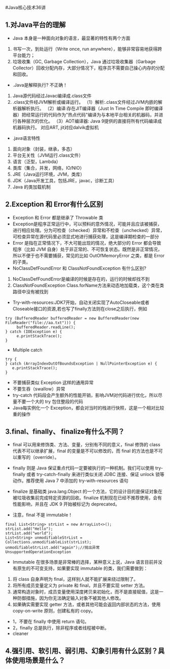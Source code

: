 #Java核心技术36讲

## 1.对Java平台的理解
- Java 本身是一种面向对象的语言，最显著的特性有两个方面
1. 书写一次，到处运行（Write once, run anywhere），能够非常容易地获得跨平台能力；
2. 垃圾收集（GC, Garbage Collection），Java 通过垃圾收集器（Garbage Collector）回收分配内存，大部分情况下，程序员不需要自己操心内存的分配和回收。

- .Java是解释执行?
不正确！
1. Java源代码经过Javac编译成.class文件
2. .class文件经JVM解析或编译运行。
（1）解析:.class文件经过JVM内嵌的解析器解析执行。
（2）编译:存在JIT编译器（Just In Time Compile 即时编译器）把经常运行的代码作为"热点代码"编译为与本地平台相关的机器码，并进行各种层次的优化。
（3）AOT编译器: Java 9提供的直接将所有代码编译成机器码执行。  对应ART, jit对应dalvik虚拟机

- .java语言特性
1. 面向对象（封装，继承，多态）
2. 平台无关性（JVM运行.class文件）
3. 语言（泛型，Lambda）
4. 类库（集合，并发，网络，IO/NIO）
5. JRE（Java运行环境，JVM，类库）
6. JDK（Java开发工具，包括JRE，javac，诊断工具）
7. Java 的类加载机制

## 2.Exception 和 Error有什么区别
- Exception 和 Error 都是继承了 Throwable 类
- Exception是程序正常运行中，可以预料的意外情况，可能并且应该被捕获，进行相应处理。分为可检查（checked）异常和不检查（unchecked）异常，可检查异常在源代码里必须显式地进行捕获处理，这是编译期检查的一部分
- Error 是指在正常情况下，不大可能出现的情况，绝大部分的 Error 都会导致程序（比如 JVM 自身）处于非正常的、不可恢复状态。既然是非正常情况，所以不便于也不需要捕获，常见的比如 OutOfMemoryError 之类，都是 Error 的子类。
- NoClassDefFoundError 和 ClassNotFoundException 有什么区别?
1. NoClassDefFoundError是编译的时候是存在的，运行的时候却找不到
2. ClassNotFoundException Class.forName方法来动态地加载类，这个类在类路径中没有被找到
- Try-with-resources:JDK7开始，自动关闭实现了AutoCloseable或者Closeable接口的资源,若也写了finally方法则在close之后执行，例如
```
try (BufferedReader bufferedReader = new BufferedReader(new FileReader("file://aa.txt"))) {
     bufferedReader.readLine();
} catch (IOException e) {
     e.printStackTrace();
}
```
- Multiple catch 
```
try {
} catch (ArrayIndexOutOfBoundsException | NullPointerException e) {
   e.printStackTrace();
}
```
- 不要捕获类似 Exception 这样的通用异常
- 不要生吞（swallow）异常
- try-catch 代码段会产生额外的性能开销，影响JVM对代码进行优化，所以尽量不要一个大的 try 包住整段的代码
- Java每实例化一个 Exception，都会对当时的栈进行快照，这是一个相对比较重的操作

## 3.final、finally、 finalize有什么不同？
- final 可以用来修饰类、方法、变量，分别有不同的意义，final 修饰的 class 代表不可以继承扩展，final 的变量是不可以修改的，而 final 的方法也是不可以重写的（override）。
- finally 则是 Java 保证重点代码一定要被执行的一种机制。我们可以使用 try-finally 或者 try-catch-finally 来进行类似关闭 JDBC 连接、保证 unlock 锁等动作。推荐使用 Java 7 中添加的 try-with-resources 语句
- finalize 是基础类 java.lang.Object 的一个方法，它的设计目的是保证对象在被垃圾收集前完成特定资源的回收。finalize 机制现在已经不推荐使用，会有性能影响，并且在 JDK 9 开始被标记为 deprecated。

- 注意，final 不是 immutable！
```
final List<String> strList = new ArrayList<>();
strList.add("Hello");
strList.add("world");
List<String> unmodifiableStrList = Collections.unmodifiableList(strList);
unmodifiableStrList.add("again");//抛出异常UnsupportedOperationException
```
- Immutable 在很多场景是非常棒的选择，某种意义上说，Java 语言目前并没有原生的不可变支持，如果要实现 immutable 的类，我们需要做到：
1. 将 class 自身声明为 final，这样别人就不能扩展来绕过限制了。
2. 将所有成员变量定义为 private 和 final，并且不要实现 setter 方法。
3. 通常构造对象时，成员变量使用深度拷贝来初始化，而不是直接赋值，这是一种防御措施，因为你无法确定输入对象不被其他人修改。
4. 如果确实需要实现 getter 方法，或者其他可能会返回内部状态的方法，使用 copy-on-write 原则，创建私有的 copy。

- 1，不要在 finally 中使用 return 语句。
- 2，finally 总是执行，除非程序或者线程被中断。
- cleaner

## 4.强引用、软引用、弱引用、幻象引用有什么区别？具体使用场景是什么？
